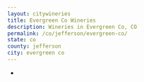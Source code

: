 ```yaml
---
layout: citywineries
title: Evergreen Co Wineries
description: Wineries in Evergreen Co, CO
permalink: /co/jefferson/evergreen-co/
state: co
county: jefferson
city: evergreen co
---
```

-
